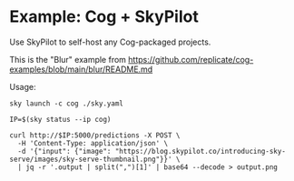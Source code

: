 # Example: Cog + SkyPilot

Use SkyPilot to self-host any Cog-packaged projects.

This is the "Blur" example from https://github.com/replicate/cog-examples/blob/main/blur/README.md

Usage:
```console
sky launch -c cog ./sky.yaml

IP=$(sky status --ip cog)

curl http://$IP:5000/predictions -X POST \
  -H 'Content-Type: application/json' \
  -d '{"input": {"image": "https://blog.skypilot.co/introducing-sky-serve/images/sky-serve-thumbnail.png"}}' \
  | jq -r '.output | split(",")[1]' | base64 --decode > output.png
```
